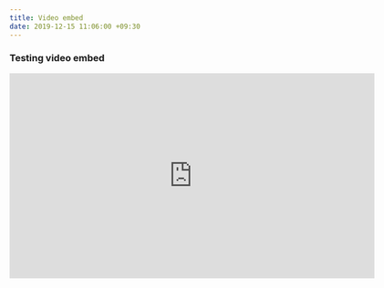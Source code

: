 ```yaml
---
title: Video embed
date: 2019-12-15 11:06:00 +09:30
---
```


### Testing video embed

<iframe width="640" height="360" src="https://www.youtube.com/embed/hWHqY8Piios" frameborder="0" allow="accelerometer; autoplay; encrypted-media; gyroscope; picture-in-picture" allowfullscreen></iframe>